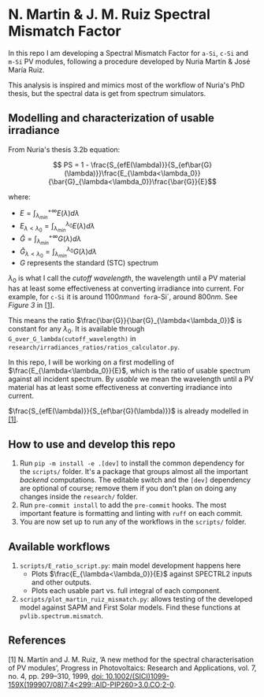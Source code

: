 N. Martin & J. M. Ruiz Spectral Mismatch Factor
===============================================

In this repo I am developing a Spectral Mismatch Factor for `a-Si`, `c-Si` and `m-Si` PV
modules, following a procedure developed by Nuria Martín & José María Ruiz.

This analysis is inspired and mimics most of the workflow of Nuria's PhD thesis, but the
spectral data is get from spectrum simulators.

Modelling and characterization of usable irradiance
---------------------------------------------------

From Nuria's thesis 3.2b equation:

```math
    PS = 1 - \frac{S_{efE(\lambda)}}{S_{ef\bar{G}(\lambda)}}\frac{E_{\lambda<\lambda_0}}{\bar{G}_{\lambda<\lambda_0}}\frac{\bar{G}}{E}
```

where:

 * $E = \int_{\lambda_{min}}^{+\infty} E(\lambda) d\lambda$
 * $E_{\lambda<\lambda_0} = \int_{\lambda_{min}}^{\lambda_0} E(\lambda) d\lambda$
 * $\bar{G} = \int_{\lambda_{min}}^{+\infty} G(\lambda) d\lambda$
 * $\bar{G}_{\lambda<\lambda_0} = \int_{\lambda_{min}}^{\lambda_0} G(\lambda) d\lambda$
 * $G$ represents the standard (STC) spectrum

$\lambda_0$ is what I call the _cutoff wavelength_, the wavelength until a PV material has
at least some effectiveness at converting irradiance into current.
For example, for `c-Si` it is around $1100 nm$` and for `a-Si`, around $800 nm$.
See *Figure 3* in [[1]](#references).

This means the ratio $\frac{\bar{G}}{\bar{G}_{\lambda<\lambda_0}}$ is constant for any
$\lambda_0$. It is available through ``G_over_G_lambda(cutoff_wavelength)`` in
``research/irradiances_ratios/ratios_calculator.py``.

In this repo, I will be working on a first modelling of
$\frac{E_{\lambda<\lambda_0}}{E}$, which is the ratio of usable spectrum against
all incident spectrum. By *usable* we mean the wavelength until a PV material has
at least some effectiveness at converting irradiance into current.

$\frac{S_{efE(\lambda)}}{S_{ef\bar{G}(\lambda)}}$ is already modelled in
[[1]](#references).

How to use and develop this repo
--------------------------------

1. Run `pip -m install -e .[dev]` to install the common dependency for the `scripts/` folder.
    It's a package that groups almost all the important _backend_ computations.
    The editable switch and the `[dev]` dependency are optional of course;
    remove them if you don't plan on doing any changes inside the `research/` folder.
2. Run `pre-commit install` to add the `pre-commit` hooks.
    The most important feature is formatting and linting with `ruff` on each commit.
3. You are now set up to run any of the workflows in the `scripts/` folder.

Available workflows
-------------------

1. ``scripts/E_ratio_script.py``: main model development happens here
    * Plots $\frac{E_{\lambda<\lambda_0}}{E}$ against SPECTRL2 inputs and other outputs.
    * Plots each usable part vs. full integral of each component.
2. ``scripts/plot_martin_ruiz_mismatch.py``: allows testing of the developed model against
    SAPM and First Solar models. Find these functions at ``pvlib.spectrum.mismatch``.

References
----------

[1] N. Martín and J. M. Ruiz, ‘A new method for the spectral characterisation of PV modules’,
    Progress in Photovoltaics: Research and Applications, vol. 7, no. 4, pp. 299–310, 1999,
    [doi: 10.1002/(SICI)1099-159X(199907/08)7:4<299::AID-PIP260>3.0.CO;2-0](https://doi.org/10.1002/(SICI)1099-159X(199907/08)7:4<299::AID-PIP260>3.0.CO;2-0).
